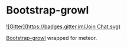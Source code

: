 # Bootstrap-growl

[![Gitter](https://badges.gitter.im/Join Chat.svg)](https://gitter.im/zimme/meteor-bootstrap-growl?utm_source=badge&utm_medium=badge&utm_campaign=pr-badge)

[Bootstrap-growl](https://github.com/mouse0270/bootstrap-growl) wrapped for
meteor.
